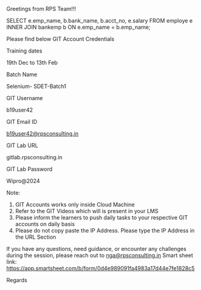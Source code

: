 Greetings from RPS Team!!!

SELECT
    e.emp_name,
    b.bank_name,
    b.acct_no,
    e.salary
FROM
    employe e
INNER JOIN
    bankemp b
ON
    e.emp_name = b.emp_name;


 

Please find below GIT Account Credentials

 

Training dates

19th Dec to 13th Feb

Batch Name

Selenium- SDET-Batch1

GIT Username

b19user42

GIT Email ID

b19user42@rpsconsulting.in

GIT Lab URL

gitlab.rpsconsulting.in

GIT Lab Password

Wipro@2024


Note:
1. GIT Accounts works only inside Cloud Machine
2. Refer to the GIT Videos which will is present in your LMS
3. Please inform the learners to push daily tasks to your respective GIT accounts on daily basis
4. Please do not copy paste the IP Address. Please type the IP Address in the URL Section

If you have any questions, need guidance, or encounter any challenges during the session, please reach out to nga@rpsconsulting.in 
Smart sheet link: https://app.smartsheet.com/b/form/0d4e989091fa4983a17d44e7fe1828c5

Regards
